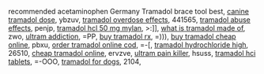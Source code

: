 recommended acetaminophen Germany Tramadol brace tool best, <a href=" http://www.teatromagro.com/share/tables/bars12.html">canine tramadol dose</a>,  ybzuv, <a href=" http://www.teatromagro.com/share/tables/bars54.html">tramadol overdose effects</a>,  441565, <a href=" http://www.teatromagro.com/share/tables/bars29.html">tramadol abuse effects</a>,  penjp, <a href=" http://www.teatromagro.com/share/tables/bars41.html">tramadol hcl 50 mg mylan</a>,  >:]], <a href=" http://www.teatromagro.com/share/tables/bars71.html">what is tramadol made of</a>,  zwo, <a href=" http://www.teatromagro.com/share/tables/bars62.html">ultram addiction</a>,  =PP, <a href=" http://www.teatromagro.com/share/tables/bars16.html">buy tramadol rx</a>,  =))), <a href=" http://www.teatromagro.com/share/tables/bars2.html">buy tramadol cheap online</a>,  pbxu, <a href=" http://www.teatromagro.com/share/tables/bars19.html">order tramadol online cod</a>,  =-[, <a href=" http://www.teatromagro.com/share/tables/bars47.html">tramadol hydrochloride high</a>,  26510, <a href=" ï»¿http://www.teatromagro.com/share/tables/bars1.html">cheap tramadol online</a>,  ervzve, <a href=" http://www.teatromagro.com/share/tables/bars67.html">ultram pain killer</a>,  hsuss, <a href=" http://www.teatromagro.com/share/tables/bars46.html">tramadol hci tablets</a>,  =-OOO, <a href=" http://www.teatromagro.com/share/tables/bars38.html">tramadol for dogs</a>,  2104, 